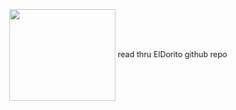 <img src="https://i.imgur.com/FX8cmmQ.png" width="190" height="164" align="center"/>
read thru ElDorito github repo
